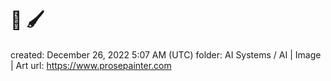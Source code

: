 # 💬 🖌️

created: December 26, 2022 5:07 AM (UTC)
folder: AI Systems / AI | Image | Art
url: https://www.prosepainter.com